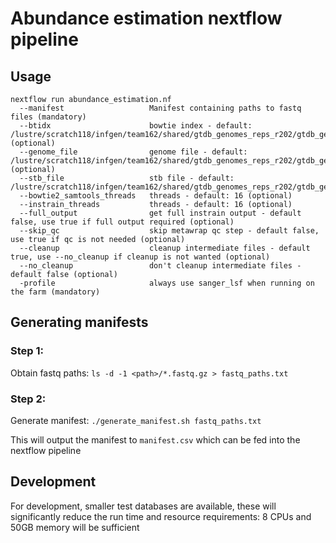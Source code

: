 # Abundance estimation nextflow pipeline

## Usage
```
nextflow run abundance_estimation.nf
  --manifest                   Manifest containing paths to fastq files (mandatory)
  --btidx                      bowtie index - default: /lustre/scratch118/infgen/team162/shared/gtdb_genomes_reps_r202/gtdb_genomes_reps_r202.fasta.bt2 (optional)               
  --genome_file                genome file - default: /lustre/scratch118/infgen/team162/shared/gtdb_genomes_reps_r202/gtdb_genomes_reps_r202.fasta (optional)
  --stb_file                   stb file - default: /lustre/scratch118/infgen/team162/shared/gtdb_genomes_reps_r202/gtdb_genomes_reps_r202.stb
  --bowtie2_samtools_threads   threads - default: 16 (optional)
  --instrain_threads           threads - default: 16 (optional)
  --full_output                get full instrain output - default false, use true if full output required (optional)
  --skip_qc                    skip metawrap qc step - default false, use true if qc is not needed (optional)
  --cleanup                    cleanup intermediate files - default true, use --no_cleanup if cleanup is not wanted (optional)
  --no_cleanup                 don't cleanup intermediate files - default false (optional)
  -profile                     always use sanger_lsf when running on the farm (mandatory)
```

## Generating manifests
### Step 1:
Obtain fastq paths:
`ls -d -1 <path>/*.fastq.gz > fastq_paths.txt`
### Step 2:
Generate manifest:
`./generate_manifest.sh fastq_paths.txt`

This will output the manifest to `manifest.csv` which can be fed into the nextflow pipeline

## Development
For development, smaller test databases are available, these will significantly reduce the run time and resource requirements:
8 CPUs and 50GB memory will be sufficient
